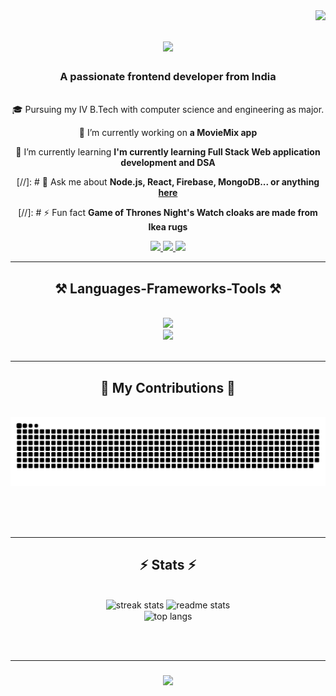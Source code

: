 <img align="right" src="https://visitor-badge.laobi.icu/badge?page_id=vishnu-vardhan56.vishnu-vardhan56" />

<h1 align="center">
    <img src="https://readme-typing-svg.herokuapp.com/?font=Righteous&size=35&center=true&vCenter=true&width=500&height=70&duration=4000&lines=Hi+There!+👋;+I'm+Vishnu!;" />
</h1>

<h3 align="center">A passionate frontend developer from India</h3>

<br/>

<div align="center">
 🎓 Pursuing my IV B.Tech with computer science and engineering as major.
 
 🔭 I’m currently working on **a MovieMix app**
 
 🌱 I’m currently learning **I'm currently learning Full Stack Web application development and DSA**

 [//]: # 💬 Ask me about **Node.js, React, Firebase, MongoDB... or anything [here](https://github.com/salesp07/salesp07/issues)**

 [//]: # ⚡ Fun fact **Game of Thrones Night's Watch cloaks are made from Ikea rugs**
 
 </div>
 
<div align="center"> 
  <a href="mailto:vishnuvardhant56@gmail.com">
    <img src="https://img.shields.io/badge/Gmail-333333?style=for-the-badge&logo=gmail&logoColor=red" />
  </a>
  <a href="https://www.linkedin.com/in/vishnu-vardhan-tunuguntla-205n6/" target="_blank">
    <img src="https://img.shields.io/badge/LinkedIn-0077B5?style=for-the-badge&logo=linkedin&logoColor=white" target="_blank" />
  </a>
  <a href="" target="_blank">
     <img src="https://img.shields.io/badge/Portfolio-FF5722?style=for-the-badge&logo=todoist&logoColor=white" target="_blank" /> <!-- sqlite, safari, google-chrome are other good icon options -->
  </a>
</div>

 <hr/>
 
<h2 align="center">⚒️ Languages-Frameworks-Tools ⚒️</h2>
<br/>
<div align="center">
    <img src="https://skillicons.dev/icons?i=java,python,javascript,typescript,firebase,mongodb" /><br>
    <img src="https://skillicons.dev/icons?i=html,css,bootstrap,react,nodejs,vscode,git,github" />
</div>

<br/>
<hr/>

<div align="center">
  <h2>🐍 My Contributions 🐍</h2>
  <br>
  <img alt="snake eating my contributions" src="https://raw.githubusercontent.com/vishnu-vardhan56/vishnu-vardhan56/output/github-contribution-grid-snake.svg" />
  
  <br/><br/><br/>
</div>

<hr/>

<h2 align="center">⚡ Stats ⚡</h2>
<br>
<div align=center>
  <img width=390 src="https://streak-stats.demolab.com/?user=vishnu-vardhan56&count_private=true&theme=react&border_radius=10" alt="streak stats"/>
  <img width=390 src="https://github-readme-stats-vishnu-vardhan56.vercel.app/api?username=vishnu-vardhan56&count_private=true&show_icons=true&theme=react&rank_icon=github&border_radius=10" alt="readme stats" />
  <br/>
  <img width=325 align="center" src="https://github-readme-stats-vishnu-vardhan56.vercel.app/api/top-langs/?username=vishnu-vardhan56&hide=HTML&langs_count=8&layout=compact&theme=react&border_radius=10&size_weight=0.5&count_weight=0.5&exclude_repo=github-readme-stats" alt="top langs" />
</div>

<br/><br/>
<hr/>

<h3 align="center">
    <img src="https://readme-typing-svg.herokuapp.com/?font=Righteous&size=25&center=true&vCenter=true&width=500&height=70&duration=4000&lines=Thanks+for+visiting!+✌️;I'm+always+down+to+collab+:)">
</h3>

<br/>
